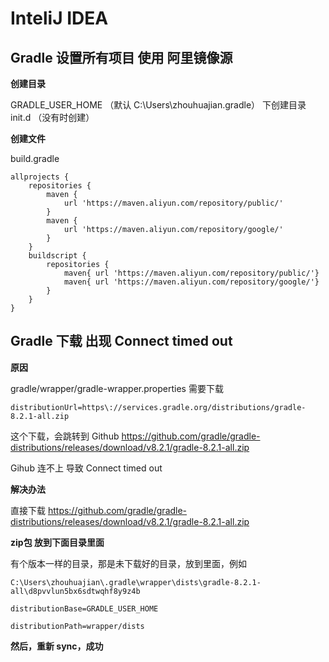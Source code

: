 # InteliJ IDEA

## Gradle 设置所有项目 使用 阿里镜像源

**创建目录**

GRADLE_USER_HOME （默认 C:\Users\zhouhuajian\.gradle） 下创建目录 init.d （没有时创建）

**创建文件**

build.gradle

```
allprojects {
    repositories {
        maven {
            url 'https://maven.aliyun.com/repository/public/'
        }
        maven {
            url 'https://maven.aliyun.com/repository/google/'
        }
    }
    buildscript {
        repositories {
            maven{ url 'https://maven.aliyun.com/repository/public/'}
            maven{ url 'https://maven.aliyun.com/repository/google/'}
        }
    }
}
```

## Gradle 下载 出现 Connect timed out

**原因**

gradle/wrapper/gradle-wrapper.properties 需要下载

`distributionUrl=https\://services.gradle.org/distributions/gradle-8.2.1-all.zip`

这个下载，会跳转到 Github https://github.com/gradle/gradle-distributions/releases/download/v8.2.1/gradle-8.2.1-all.zip

Gihub 连不上 导致 Connect timed out

**解决办法**

直接下载 https://github.com/gradle/gradle-distributions/releases/download/v8.2.1/gradle-8.2.1-all.zip

**zip包 放到下面目录里面**

有个版本一样的目录，那是未下载好的目录，放到里面，例如

`C:\Users\zhouhuajian\.gradle\wrapper\dists\gradle-8.2.1-all\d8pvvlun5bx6sdtwqhf8y9z4b`

`distributionBase=GRADLE_USER_HOME`  

`distributionPath=wrapper/dists`

**然后，重新 sync，成功**
